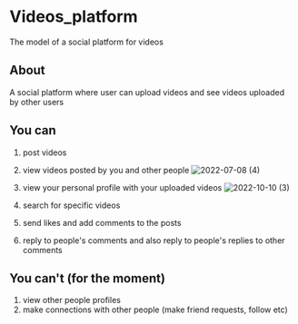 # Videos_platform
The model of a social platform for videos

## About
A social platform where user can upload videos and see videos uploaded by other users

## You can
1. post videos
2. view videos posted by you and other people
![2022-07-08 (4)](https://user-images.githubusercontent.com/91996303/194924360-0a7d9e64-a9e1-4cbe-b052-df23e5094760.png)

3. view your personal profile with your uploaded videos
   ![2022-10-10 (3)](https://user-images.githubusercontent.com/91996303/194924647-a9e2d09a-5b22-414d-8437-a970ec126e35.png)

5. search for specific videos
6. send likes and add comments to the posts
7. reply to people's comments and also reply to people's replies to other comments

## You can't (for the moment)
1. view other people profiles
2. make connections with other people (make friend requests, follow etc)

